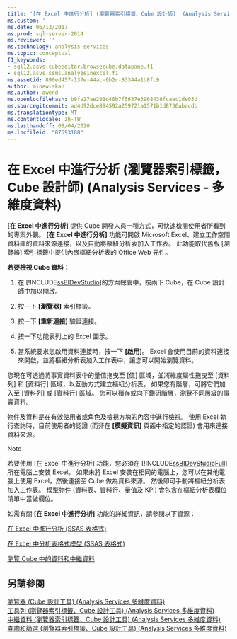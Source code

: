 ```yaml
---
title: '[在 Excel 中進行分析] (瀏覽器索引標籤、Cube 設計師)  (Analysis Services-多維度資料) |Microsoft Docs'
ms.custom: ''
ms.date: 06/13/2017
ms.prod: sql-server-2014
ms.reviewer: ''
ms.technology: analysis-services
ms.topic: conceptual
f1_keywords:
- sql12.asvs.cubeeditor.browsecube.datapane.f1
- sql12.asvs.ssms.analyzeinexcel.f1
ms.assetid: 890ed457-137e-44ac-9b2c-83344a1b8fc9
author: minewiskan
ms.author: owend
ms.openlocfilehash: b9fa27ae291d40b7f5637e3968438fcaec1de03d
ms.sourcegitcommit: ad4d92dce894592a259721a1571b1d8736abacdb
ms.translationtype: MT
ms.contentlocale: zh-TW
ms.lasthandoff: 08/04/2020
ms.locfileid: "87593188"
---
```

# <a name="analyze-in-excel-browser-tab-cube-designer-analysis-services---multidimensional-data"></a>在 Excel 中進行分析 (瀏覽器索引標籤，Cube 設計師) (Analysis Services - 多維度資料)
  **[在 Excel 中進行分析]** 提供 Cube 開發人員一種方式，可快速檢閱使用者所看到的專案外觀。 **[在 Excel 中進行分析]** 功能可開啟 Microsoft Excel、建立工作空間資料庫的資料來源連接，以及自動將樞紐分析表加入工作表。 此功能取代舊版 [瀏覽器] 索引標籤中提供內嵌樞紐分析表的 Office Web 元件。  
  
 **若要檢視 Cube 資料：**  
  
1.  在 [!INCLUDE[ssBIDevStudio](../includes/ssbidevstudio-md.md)]的方案總管中，按兩下 Cube，在 Cube 設計師中加以開啟。  
  
2.  按一下 **[瀏覽器]** 索引標籤。  
  
3.  按一下 **[重新連接]** 驗證連接。  
  
4.  按一下功能表列上的 Excel 圖示。  
  
5.  當系統要求您啟用資料連接時，按一下 **[啟用]**。 Excel 會使用目前的資料連接來開啟，並將樞紐分析表加入工作表中，讓您可以開始瀏覽資料。  
  
 您現在可透過將事實資料表中的量值拖曳至 [值] 區域，並將維度屬性拖曳至 [資料列] 和 [資料行] 區域，以互動方式建立樞紐分析表。 如果您有階層，可將它們加入至 [資料列] 或 [資料行] 區域。 您可以積存或向下鑽研階層，瀏覽不同層級的事實資料。  
  
 物件及資料是在有效使用者或角色及檢視方塊的內容中進行檢視。 使用 Excel 執行查詢時，目前使用者的認證 (而非在 **[模擬資訊]** 頁面中指定的認證) 會用來連接資料來源。  
  
> [!NOTE]  
>  若要使用 [在 Excel 中進行分析] 功能，您必須在 [!INCLUDE[ssBIDevStudioFull](../includes/ssbidevstudiofull-md.md)]所在電腦上安裝 Excel。 如果未將 Excel 安裝在相同的電腦上，您可以在其他電腦上使用 Excel，然後連接至 Cube 做為資料來源。 然後即可手動將樞紐分析表加入工作表。 模型物件 (資料表、資料行、量值及 KPI) 會包含在樞紐分析表欄位清單中當做欄位。  
  
 如需有關 **[在 Excel 中進行分析]** 功能的詳細資訊，請參閱以下資源：  
  
 [在 Excel 中進行分析 &#40;SSAS 表格式&#41;](tabular-models/analyze-in-excel-ssas-tabular.md)  
  
 [在 Excel 中分析表格式模型 &#40;SSAS 表格式&#41;](tabular-models/analyze-a-tabular-model-in-excel-ssas-tabular.md)  
  
 [瀏覽 Cube 中的資料和中繼資料](multidimensional-models/browse-data-and-metadata-in-cube.md)  
  
## <a name="see-also"></a>另請參閱  
 [瀏覽器 &#40;Cube 設計工具&#41; &#40;Analysis Services 多維度資料&#41;](browser-cube-designer-analysis-services-multidimensional-data.md)   
 [工具列 &#40;瀏覽器索引標籤、Cube 設計工具&#41; &#40;Analysis Services 多維度資料&#41;](toolbar-browser-tab-cube-designer-analysis-services-multidimensional-data.md)   
 [中繼資料 &#40;瀏覽器索引標籤、Cube 設計工具&#41; &#40;Analysis Services 多維度資料&#41;](metadata-browser-tab-cube-designer-analysis-services-multidimensional-data.md)   
 [查詢和篩選 &#40;瀏覽器索引標籤、Cube 設計工具&#41; &#40;Analysis Services 多維度資料&#41;](query-filter-browser-cube-designer-analysis-services-multidimensional-data.md)  
  
  
